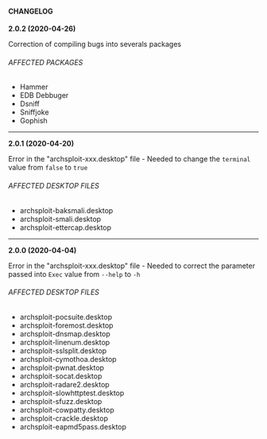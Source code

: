 #### CHANGELOG

**2.0.2 (2020-04-26)**

Correction of compiling bugs into severals packages

###### AFFECTED PACKAGES

- Hammer
- EDB Debbuger
- Dsniff
- Sniffjoke
- Gophish

* * *

**2.0.1 (2020-04-20)**

Error in the "archsploit-xxx.desktop" file - Needed to change the `terminal` value from `false` to `true`

###### AFFECTED DESKTOP FILES

- archsploit-baksmali.desktop
- archsploit-smali.desktop
- archsploit-ettercap.desktop

* * *

**2.0.0 (2020-04-04)**

Error in the "archsploit-xxx.desktop" file - Needed to correct the parameter passed into `Exec` value from `--help` to `-h`

###### AFFECTED DESKTOP FILES

- archsploit-pocsuite.desktop
- archsploit-foremost.desktop
- archsploit-dnsmap.desktop
- archsploit-linenum.desktop
- archsploit-sslsplit.desktop
- archsploit-cymothoa.desktop
- archsploit-pwnat.desktop
- archsploit-socat.desktop
- archsploit-radare2.desktop
- archsploit-slowhttptest.desktop
- archsploit-sfuzz.desktop
- archsploit-cowpatty.desktop
- archsploit-crackle.desktop
- archsploit-eapmd5pass.desktop
